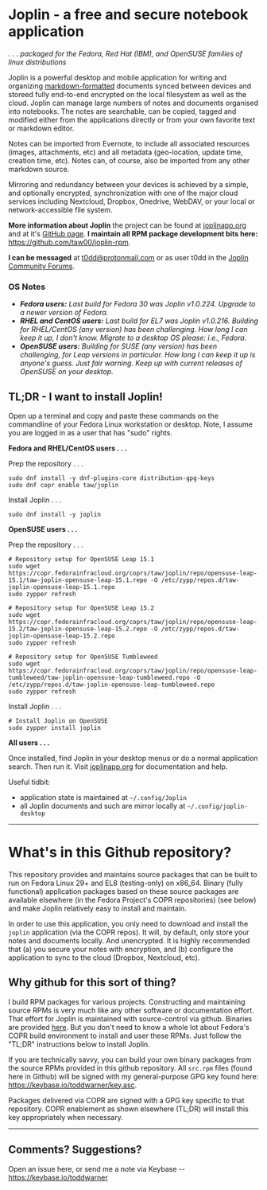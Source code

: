 # Joplin - a free and secure notebook application

_.&nbsp;.&nbsp;.&nbsp;packaged for the Fedora, Red Hat (IBM), and OpenSUSE families of linux distributions_

Joplin is a powerful desktop and mobile application for writing and organizing
[markdown-formatted](https://joplinapp.org/markdown/) documents synced
between devices and storeed fully end-to-end encrypted on the local filesystem
as well as the cloud. Joplin can manage large numbers of notes and documents
organised into notebooks. The notes are searchable, can be copied, tagged and
modified either from the applications directly or from your own favorite text
or markdown editor.

Notes can be imported from Evernote, to include all associated resources
(images, attachments, etc) and all metadata (geo-location, update time,
creation time, etc). Notes can, of course, also be imported from any other
markdown source.

Mirroring and redundancy between your devices is achieved by a simple, and
optionally encrypted, synchronization with one of the major cloud services
including Nextcloud, Dropbox, Onedrive, WebDAV, or your local or
network-accessible file system.

**More information about Joplin** the project can be found at [joplinapp.org](https://joplinapp.org/) and at it's [GitHub page](https://github.com/laurent22/joplin). **I maintain all RPM package development bits here:** <https://github.com/taw00/joplin-rpm>.

**I can be messaged** at <a href="mailto:t0dd@protonmail.com">t0dd@protonmail.com</a> or as user t0dd in the [Joplin Community Forums](https://discourse.joplinapp.org/).

### OS Notes
* ***Fedora users:*** _Last build for Fedora 30 was Joplin v1.0.224. Upgrade to a newer version of Fedora._
* ***RHEL and CentOS users:*** _Last build for EL7 was Joplin v1.0.216. Building for RHEL/CentOS (any version) has been challenging. How long I can keep it up, I don't know. Migrate to a desktop OS please: i.e., Fedora._
* ***OpenSUSE users:*** _Building for SUSE (any version) has been challenging, for Leap versions in particular. How long I can keep it up is anyone's guess. Just fair warning. Keep up with current releases of OpenSUSE on your desktop._


## TL;DR - I want to install Joplin!

Open up a terminal and copy and paste these commands on the commandline of your
Fedora Linux workstation or desktop. Note, I assume you are logged in as a user
that has "sudo" rights.

**Fedora and RHEL/CentOS users . . .**  

Prep the repository . . .
```
sudo dnf install -y dnf-plugins-core distribution-gpg-keys
sudo dnf copr enable taw/joplin
```

Install Joplin . . .
```
sudo dnf install -y joplin
```

**OpenSUSE users . . .**

Prep the repository . . .

```
# Repository setup for OpenSUSE Leap 15.1
sudo wget https://copr.fedorainfracloud.org/coprs/taw/joplin/repo/opensuse-leap-15.1/taw-joplin-opensuse-leap-15.1.repo -O /etc/zypp/repos.d/taw-joplin-opensuse-leap-15.1.repo
sudo zypper refresh
```
```
# Repository setup for OpenSUSE Leap 15.2
sudo wget https://copr.fedorainfracloud.org/coprs/taw/joplin/repo/opensuse-leap-15.2/taw-joplin-opensuse-leap-15.2.repo -O /etc/zypp/repos.d/taw-joplin-opensuse-leap-15.2.repo
sudo zypper refresh
```
```
# Repository setup for OpenSUSE Tumbleweed
sudo wget https://copr.fedorainfracloud.org/coprs/taw/joplin/repo/opensuse-leap-tumbleweed/taw-joplin-opensuse-leap-tumbleweed.repo -O /etc/zypp/repos.d/taw-joplin-opensuse-leap-tumbleweed.repo
sudo zypper refresh
```

Install Joplin . . .
```
# Install Joplin on OpenSUSE
sudo zypper install joplin
```

**All users . . .**

Once installed, find Joplin in your desktop menus or do a normal application search. Then run
it. Visit [joplinapp.org](https://joplinapp.org/) for documentation and help.

Useful tidbit:
* application state is maintained at `~/.config/Joplin`
* all Joplin documents and such are mirror locally at `~/.config/joplin-desktop`

---

# What's in this Github repository?

This repository provides and maintains source packages that can be built to run
on Fedora Linux 29+ and EL8 (testing-only) on x86_64. Binary (fully functional)
application packages based on these source packages are available elsewhere (in
the Fedora Project's COPR repositories) (see below) and make Joplin relatively
easy to install and maintain.

In order to use this application, you only need to download and install the
`joplin` application (via the COPR repos). It will, by default, only store your
notes and documents locally. And unencrypted. It is highly recommended that (a)
you secure your notes with encryption, and (b) configure the application to
sync to the cloud (Dropbox, Nextcloud, etc).

## Why github for this sort of thing?

I build RPM packages for various projects. Constructing and maintaining source
RPMs is very much like any other software or documentation effort. That effort
for Joplin is maintained with source-control via github. Binaries are provided
[here](https://copr.fedorainfracloud.org/coprs/taw/joplin/). But you don't need
to know a whole lot about Fedora's COPR build environment to install and user
these RPMs. Just follow the "TL;DR" instructions below to install Joplin.

If you are technically savvy, you can build your own binary packages from the
source RPMs provided in this github repository. All `src.rpm` files (found here
in Github) will be signed with my general-purpose GPG key found here:
<https://keybase.io/toddwarner/key.asc>.

Packages delivered via COPR are signed with a GPG key specific to that
repository. COPR enablement as shown elsewhere (TL;DR) will install this key
appropriately when necessary.

---

## Comments? Suggestions?
Open an issue here, or send me a note via Keybase -- https://keybase.io/toddwarner

